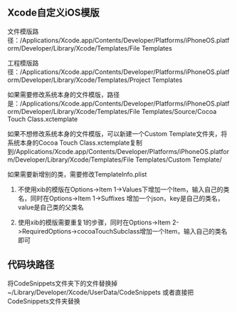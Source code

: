 ## Xcode自定义iOS模版

文件模版路径：/Applications/Xcode.app/Contents/Developer/Platforms/iPhoneOS.platform/Developer/Library/Xcode/Templates/File Templates

工程模版路径：/Applications/Xcode.app/Contents/Developer/Platforms/iPhoneOS.platform/Developer/Library/Xcode/Templates/Project Templates

如果需要修改系统本身的文件模版，路径是：/Applications/Xcode.app/Contents/Developer/Platforms/iPhoneOS.platform/Developer/Library/Xcode/Templates/File Templates/Source/Cocoa Touch Class.xctemplate

如果不想修改系统本身的文件模版，可以新建一个Custom Template文件夹，将系统本身的Cocoa Touch Class.xctemplate复制到/Applications/Xcode.app/Contents/Developer/Platforms/iPhoneOS.platform/Developer/Library/Xcode/Templates/File Templates/Custom Template/

如果需要新增别的类，需要修改TemplateInfo.plist 

1. 不使用xib的模版在Options->Item 1->Values下增加一个Item，输入自己的类名，同时在Options->Item 1->Suffixes 增加一个json，key是自己的类名，value是自己类的父类名

2. 使用xib的模版需要重复1的步骤，同时在Options->Item 2->RequiredOptions->cocoaTouchSubclass增加一个Item，输入自己的类名即可


## 代码块路径
将CodeSnippets文件夹下的文件替换掉~/Library/Developer/Xcode/UserData/CodeSnippets 或者直接把CodeSnippets文件夹替换
